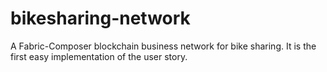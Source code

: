 # bikesharing-network

A Fabric-Composer blockchain business network for bike sharing.
It is the first easy implementation of the user story.

